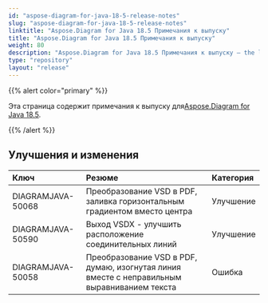 ```yaml
---
id: "aspose-diagram-for-java-18-5-release-notes"
slug: "aspose-diagram-for-java-18-5-release-notes"
linktitle: "Aspose.Diagram for Java 18.5 Примечания к выпуску"
title: "Aspose.Diagram for Java 18.5 Примечания к выпуску"
weight: 80
description: "Aspose.Diagram for Java 18.5 Примечания к выпуску – the latest updates and fixes."
type: "repository"
layout: "release"
---
```

{{% alert color="primary" %}} 

 Эта страница содержит примечания к выпуску для[Aspose.Diagram for Java 18.5](http://releases.aspose.com/diagram/java/release-notes/2018/aspose-diagram-for-java-18-5-release-notes/).

{{% /alert %}} 
## **Улучшения и изменения**

|**Ключ**|**Резюме**|**Категория**|
|:- |:- |:- |
|DIAGRAMJAVA-50068|Преобразование VSD в PDF, заливка горизонтальным градиентом вместо центра|Улучшение|
|DIAGRAMJAVA-50590|Выход VSDX - улучшить расположение соединительных линий|Улучшение|
|DIAGRAMJAVA-50058|Преобразование VSD в PDF, думаю, изогнутая линия вместе с неправильным выравниванием текста|Ошибка|

